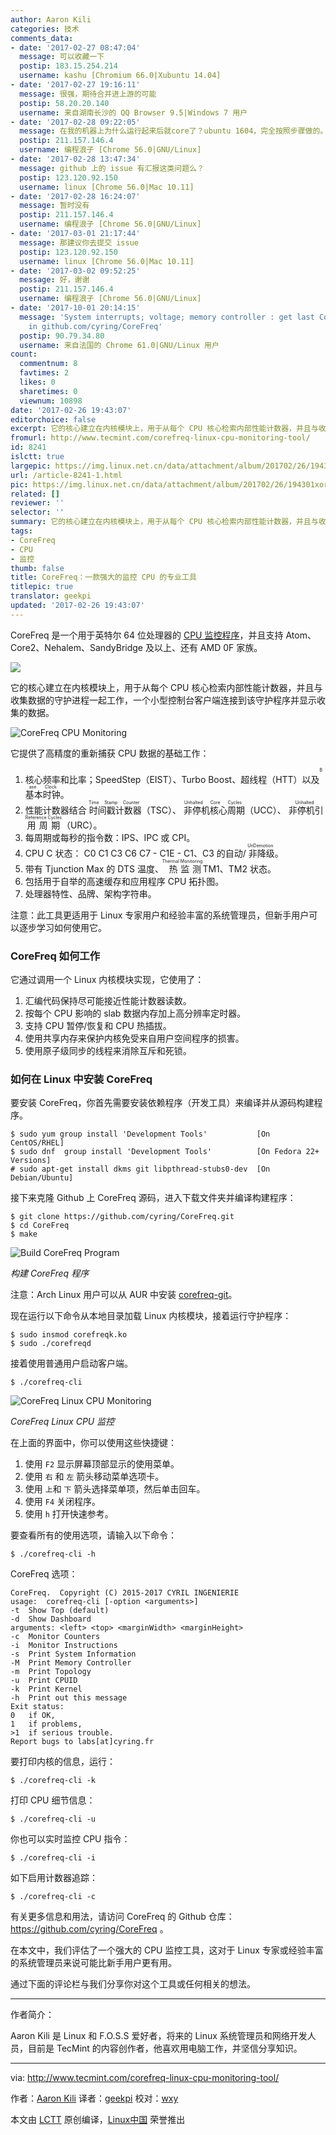```yaml
---
author: Aaron Kili
categories: 技术
comments_data:
- date: '2017-02-27 08:47:04'
  message: 可以收藏一下
  postip: 183.15.254.214
  username: kashu [Chromium 66.0|Xubuntu 14.04]
- date: '2017-02-27 19:16:11'
  message: 很强，期待合并进上游的可能
  postip: 58.20.20.140
  username: 来自湖南长沙的 QQ Browser 9.5|Windows 7 用户
- date: '2017-02-28 09:22:05'
  message: 在我的机器上为什么运行起来后就core了？ubuntu 1604，完全按照步骤做的。
  postip: 211.157.146.4
  username: 编程浪子 [Chrome 56.0|GNU/Linux]
- date: '2017-02-28 13:47:34'
  message: github 上的 issue 有汇报这类问题么？
  postip: 123.120.92.150
  username: linux [Chrome 56.0|Mac 10.11]
- date: '2017-02-28 16:24:07'
  message: 暂时没有
  postip: 211.157.146.4
  username: 编程浪子 [Chrome 56.0|GNU/Linux]
- date: '2017-03-01 21:17:44'
  message: 那建议你去提交 issue
  postip: 123.120.92.150
  username: linux [Chrome 56.0|Mac 10.11]
- date: '2017-03-02 09:52:25'
  message: 好，谢谢
  postip: 211.157.146.4
  username: 编程浪子 [Chrome 56.0|GNU/Linux]
- date: '2017-10-01 20:14:15'
  message: 'System interrupts; voltage; memory controller : get last CoreFreq version
    in github.com/cyring/CoreFreq'
  postip: 90.79.34.80
  username: 来自法国的 Chrome 61.0|GNU/Linux 用户
count:
  commentnum: 8
  favtimes: 2
  likes: 0
  sharetimes: 0
  viewnum: 10898
date: '2017-02-26 19:43:07'
editorchoice: false
excerpt: 它的核心建立在内核模块上，用于从每个 CPU 核心检索内部性能计数器，并且与收集数据的守护进程一起工作，一个小型控制台客户端连接到该守护程序并显示收集的数据。
fromurl: http://www.tecmint.com/corefreq-linux-cpu-monitoring-tool/
id: 8241
islctt: true
largepic: https://img.linux.net.cn/data/attachment/album/201702/26/194301xorgfim6vfkmviki.jpg
url: /article-8241-1.html
pic: https://img.linux.net.cn/data/attachment/album/201702/26/194301xorgfim6vfkmviki.jpg.thumb.jpg
related: []
reviewer: ''
selector: ''
summary: 它的核心建立在内核模块上，用于从每个 CPU 核心检索内部性能计数器，并且与收集数据的守护进程一起工作，一个小型控制台客户端连接到该守护程序并显示收集的数据。
tags:
- CoreFreq
- CPU
- 监控
thumb: false
title: CoreFreq：一款强大的监控 CPU 的专业工具
titlepic: true
translator: geekpi
updated: '2017-02-26 19:43:07'
---
```


CoreFreq 是一个用于英特尔 64 位处理器的 [CPU 监控程序](http://www.tecmint.com/bcc-best-linux-performance-monitoring-tools/)，并且支持 Atom、Core2、Nehalem、SandyBridge 及以上、还有 AMD 0F 家族。


![](/data/attachment/album/201702/26/194301xorgfim6vfkmviki.jpg)


它的核心建立在内核模块上，用于从每个 CPU 核心检索内部性能计数器，并且与收集数据的守护进程一起工作，一个小型控制台客户端连接到该守护程序并显示收集的数据。


![CoreFreq CPU Monitoring](/data/attachment/album/201702/26/194335ebxp7j5dr5rrawea.gif)


它提供了高精度的重新捕获 CPU 数据的基础工作：


1. 核心频率和比率；SpeedStep（EIST）、Turbo Boost、超线程（HTT）以及<ruby> 基本时钟 <rp>  （ </rp> <rt>  Base Clock </rt> <rp>  ） </rp></ruby>。
2. 性能计数器结合<ruby> 时间戳计数器 <rp>  （ </rp> <rt>  Time Stamp Counter </rt> <rp>  ） </rp></ruby>（TSC）、<ruby> 非停机核心周期 <rp>  （ </rp> <rt>  Unhalted Core Cycles </rt> <rp>  ） </rp></ruby>（UCC）、<ruby> 非停机引用周期 <rp>  （ </rp> <rt>  Unhalted Reference Cycles </rt> <rp>  ） </rp></ruby>（URC）。
3. 每周期或每秒的指令数：IPS、IPC 或 CPI。
4. CPU C 状态： C0 C1 C3 C6 C7 - C1E - C1、C3 的自动/<ruby> 非降级 <rp>  （ </rp> <rt>  UnDemotion </rt> <rp>  ） </rp></ruby>。
5. 带有 Tjunction Max 的 DTS 温度、<ruby> 热监测 <rp>  （ </rp> <rt>  Thermal Monitoring </rt> <rp>  ） </rp></ruby> TM1、TM2 状态。
6. 包括用于自举的高速缓存和应用程序 CPU 拓扑图。
7. 处理器特性、品牌、架构字符串。


注意：此工具更适用于 Linux 专家用户和经验丰富的系统管理员，但新手用户可以逐步学习如何使用它。


### CoreFreq 如何工作


它通过调用一个 Linux 内核模块实现，它使用了：


1. 汇编代码保持尽可能接近性能计数器读数。
2. 按每个 CPU 影响的 slab 数据内存加上高分辨率定时器。
3. 支持 CPU 暂停/恢复和 CPU 热插拔。
4. 使用共享内存来保护内核免受来自用户空间程序的损害。
5. 使用原子级同步的线程来消除互斥和死锁。


### 如何在 Linux 中安装 CoreFreq


要安装 CoreFreq，你首先需要安装依赖程序（开发工具）来编译并从源码构建程序。



```
$ sudo yum group install 'Development Tools'           [On CentOS/RHEL]
$ sudo dnf  group install 'Development Tools'          [On Fedora 22+ Versions]
# sudo apt-get install dkms git libpthread-stubs0-dev  [On Debian/Ubuntu] 

```

接下来克隆 Github 上 CoreFreq 源码，进入下载文件夹并编译构建程序：



```
$ git clone https://github.com/cyring/CoreFreq.git
$ cd CoreFreq
$ make 

```

![Build CoreFreq Program](/data/attachment/album/201702/26/194337jx74b7y7sz4bxtyy.png)


*构建 CoreFreq 程序*


注意：Arch Linux 用户可以从 AUR 中安装 [corefreq-git](https://aur.archlinux.org/packages/corefreq-git)。


现在运行以下命令从本地目录加载 Linux 内核模块，接着运行守护程序：



```
$ sudo insmod corefreqk.ko
$ sudo ./corefreqd

```

接着使用普通用户启动客户端。



```
$ ./corefreq-cli

```

![CoreFreq Linux CPU Monitoring](/data/attachment/album/201702/26/194359nwc88p6gvxcz2vdh.gif)


*CoreFreq Linux CPU 监控*


在上面的界面中，你可以使用这些快捷键：


1. 使用 `F2` 显示屏幕顶部显示的使用菜单。
2. 使用 `右` 和 `左` 箭头移动菜单选项卡。
3. 使用 `上`和 `下` 箭头选择菜单项，然后单击回车。
4. 使用 `F4` 关闭程序。
5. 使用 `h` 打开快速参考。


要查看所有的使用选项，请输入以下命令：



```
$ ./corefreq-cli -h

```

CoreFreq 选项：



```
CoreFreq.  Copyright (C) 2015-2017 CYRIL INGENIERIE
usage:  corefreq-cli [-option <arguments>]
-t  Show Top (default)
-d  Show Dashboard
arguments: <left> <top> <marginWidth> <marginHeight>
-c  Monitor Counters
-i  Monitor Instructions
-s  Print System Information
-M  Print Memory Controller
-m  Print Topology
-u  Print CPUID
-k  Print Kernel
-h  Print out this message
Exit status:
0   if OK,
1   if problems,
>1  if serious trouble.
Report bugs to labs[at]cyring.fr

```

要打印内核的信息，运行：



```
$ ./corefreq-cli -k

```

打印 CPU 细节信息：



```
$ ./corefreq-cli -u

```

你也可以实时监控 CPU 指令：



```
$ ./corefreq-cli -i

```

如下启用计数器追踪：



```
$ ./corefreq-cli -c

```

有关更多信息和用法，请访问 CoreFreq 的 Github 仓库：<https://github.com/cyring/CoreFreq> 。


在本文中，我们评估了一个强大的 CPU 监控工具，这对于 Linux 专家或经验丰富的系统管理员来说可能比新手用户更有用。


通过下面的评论栏与我们分享你对这个工具或任何相关的想法。




---


作者简介：


Aaron Kili 是 Linux 和 F.O.S.S 爱好者，将来的 Linux 系统管理员和网络开发人员，目前是 TecMint 的内容创作者，他喜欢用电脑工作，并坚信分享知识。




---


via: <http://www.tecmint.com/corefreq-linux-cpu-monitoring-tool/>


作者：[Aaron Kili](http://www.tecmint.com/author/aaronkili/) 译者：[geekpi](https://github.com/geekpi) 校对：[wxy](https://github.com/wxy)


本文由 [LCTT](https://github.com/LCTT/TranslateProject) 原创编译，[Linux中国](https://linux.cn/) 荣誉推出